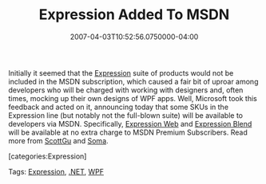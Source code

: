 ﻿---
title: Expression Added To MSDN
date: "2007-04-03T10:52:56.0750000-04:00"
description: Initially, it seemed that the Expression suite of products would not be included in the MSDN subscription, which caused a fair bit of uproar among developers who will be charged with working with designers and, oftentimes, mocking up their own designs of WPF apps.
featuredImage: img/expression-added-to-msdn-featured.png
---

Initially it seemed that the [Expression](http://www.microsoft.com/expression) suite of products would not be included in the MSDN subscription, which caused a fair bit of uproar among developers who will be charged with working with designers and, often times, mocking up their own designs of WPF apps. Well, Microsoft took this feedback and acted on it, announcing today that some SKUs in the Expression line (but notably not the full-blown suite) will be available to developers via MSDN. Specifically, [Expression Web](http://www.microsoft.com/Expression/products/overview.aspx?key=web) and [Expression Blend](http://www.microsoft.com/Expression/products/overview.aspx?key=blend) will be available at no extra charge to MSDN Premium Subscribers. Read more from [ScottGu](http://weblogs.asp.net/scottgu/archive/2007/04/03/expression-added-to-msdn.aspx) and [Soma](http://blogs.msdn.com/somasegar/archive/2007/04/03/listening-to-your-feedback-expression-and-msdn.aspx).

\[categories:Expression]

Tags: [Expression](http://technorati.com/tag/Expression), [.NET](http://technorati.com/tag/.NET), [WPF](http://technorati.com/tag/WPF)

